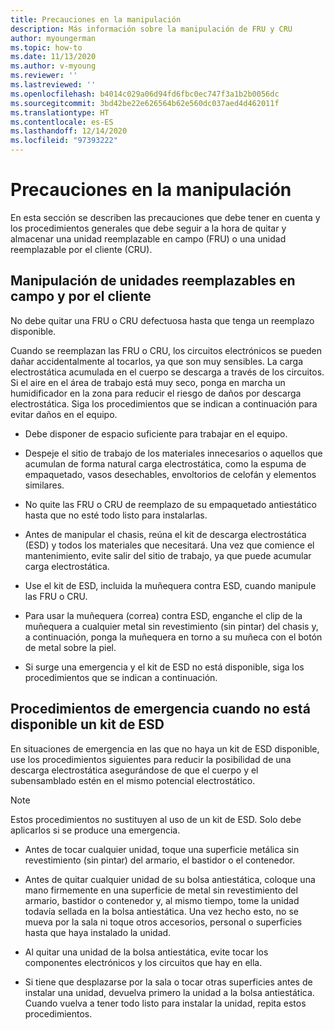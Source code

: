 ```yaml
---
title: Precauciones en la manipulación
description: Más información sobre la manipulación de FRU y CRU
author: myoungerman
ms.topic: how-to
ms.date: 11/13/2020
ms.author: v-myoung
ms.reviewer: ''
ms.lastreviewed: ''
ms.openlocfilehash: b4014c029a06d94fd6fbc0ec747f3a1b2b0056dc
ms.sourcegitcommit: 3bd42be22e626564b62e560dc037aed4d462011f
ms.translationtype: HT
ms.contentlocale: es-ES
ms.lasthandoff: 12/14/2020
ms.locfileid: "97393222"
---
```

# <a name="handling-precautions"></a>Precauciones en la manipulación

En esta sección se describen las precauciones que debe tener en cuenta y los procedimientos generales que debe seguir a la hora de quitar y almacenar una unidad reemplazable en campo (FRU) o una unidad reemplazable por el cliente (CRU).

## <a name="handling-field-and-customer-replaceable-units"></a>Manipulación de unidades reemplazables en campo y por el cliente

No debe quitar una FRU o CRU defectuosa hasta que tenga un reemplazo disponible.

Cuando se reemplazan las FRU o CRU, los circuitos electrónicos se pueden dañar accidentalmente al tocarlos, ya que son muy sensibles. La carga electrostática acumulada en el cuerpo se descarga a través de los circuitos. Si el aire en el área de trabajo está muy seco, ponga en marcha un humidificador en la zona para reducir el riesgo de daños por descarga electrostática. Siga los procedimientos que se indican a continuación para evitar daños en el equipo.

-   Debe disponer de espacio suficiente para trabajar en el equipo.

-   Despeje el sitio de trabajo de los materiales innecesarios o aquellos que acumulan de forma natural carga electrostática, como la espuma de empaquetado, vasos desechables, envoltorios de celofán y elementos similares.

-   No quite las FRU o CRU de reemplazo de su empaquetado antiestático hasta que no esté todo listo para instalarlas.

-   Antes de manipular el chasis, reúna el kit de descarga electrostática (ESD) y todos los materiales que necesitará. Una vez que comience el mantenimiento, evite salir del sitio de trabajo, ya que puede acumular carga electrostática.

-   Use el kit de ESD, incluida la muñequera contra ESD, cuando manipule las FRU o CRU.

-   Para usar la muñequera (correa) contra ESD, enganche el clip de la muñequera a cualquier metal sin revestimiento (sin pintar) del chasis y, a continuación, ponga la muñequera en torno a su muñeca con el botón de metal sobre la piel.

-   Si surge una emergencia y el kit de ESD no está disponible, siga los procedimientos que se indican a continuación.

## <a name="emergency-procedures-when-an-esd-kit-is-not-available"></a>Procedimientos de emergencia cuando no está disponible un kit de ESD

En situaciones de emergencia en las que no haya un kit de ESD disponible, use los procedimientos siguientes para reducir la posibilidad de una descarga electrostática asegurándose de que el cuerpo y el subensamblado estén en el mismo potencial electrostático.

> [!NOTE]
> Estos procedimientos no sustituyen al uso de un kit de ESD. Solo debe aplicarlos si se produce una emergencia.

-   Antes de tocar cualquier unidad, toque una superficie metálica sin revestimiento (sin pintar) del armario, el bastidor o el contenedor.

-   Antes de quitar cualquier unidad de su bolsa antiestática, coloque una mano firmemente en una superficie de metal sin revestimiento del armario, bastidor o contenedor y, al mismo tiempo, tome la unidad todavía sellada en la bolsa antiestática. Una vez hecho esto, no se mueva por la sala ni toque otros accesorios, personal o superficies hasta que haya instalado la unidad.

-   Al quitar una unidad de la bolsa antiestática, evite tocar los componentes electrónicos y los circuitos que hay en ella.

-   Si tiene que desplazarse por la sala o tocar otras superficies antes de instalar una unidad, devuelva primero la unidad a la bolsa antiestática.
    Cuando vuelva a tener todo listo para instalar la unidad, repita estos procedimientos.

